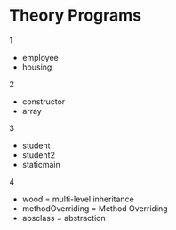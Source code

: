 # Theory Programs

1
* employee
* housing

2 
* constructor
* array

3
* student
* student2
* staticmain

4 
* wood = multi-level inheritance
* methodOverriding = Method Overriding
* absclass = abstraction